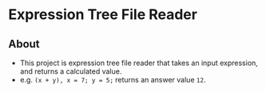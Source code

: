 # Expression Tree File Reader

## About
* This project is expression tree file reader that takes an input
expression, and returns a calculated value. 
* e.g. `(x + y), x = 7; y = 5;` returns an answer value `12`.
